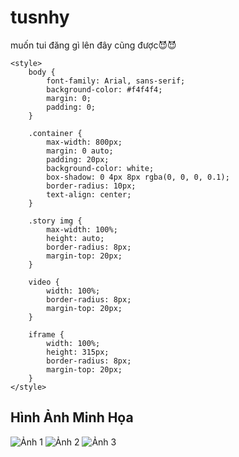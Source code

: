 # tusnhy
muốn tui đăng gì lên đây cũng được😈​😈
<!DOCTYPE html>
<html lang="vi">
<head>
    <meta charset="UTF-8">
    <meta name="viewport" content="width=device-width, initial-scale=1.0">
    <meta http-equiv="X-UA-Compatible" content="ie=edge">
    <title>Khu Tự Trị</title>
    
    <style>
        body {
            font-family: Arial, sans-serif;
            background-color: #f4f4f4;
            margin: 0;
            padding: 0;
        }

        .container {
            max-width: 800px;
            margin: 0 auto;
            padding: 20px;
            background-color: white;
            box-shadow: 0 4px 8px rgba(0, 0, 0, 0.1);
            border-radius: 10px;
            text-align: center;
        }

        .story img {
            max-width: 100%;
            height: auto;
            border-radius: 8px;
            margin-top: 20px;
        }

        video {
            width: 100%;
            border-radius: 8px;
            margin-top: 20px;
        }

        iframe {
            width: 100%;
            height: 315px;
            border-radius: 8px;
            margin-top: 20px;
        }
    </style>
</head>
<body>
    <div class="container">
        <h2>Hình Ảnh Minh Họa</h2>
        <img src="VIT.jpg" alt="Ảnh 1">
        <img src="XAM.jpg" alt="Ảnh 2">
        <img src="xam2.jpg" alt="Ảnh 3">
        <img src="bop.jpg" alt="Ảnh 4>
    </div>
</body>
</html>

